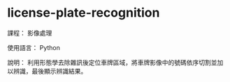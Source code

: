 # license-plate-recognition
課程：
影像處理

使用語言：
Python

說明：
利用形態學去除雜訊後定位車牌區域，將車牌影像中的號碼依序切割並加以辨識，最後顯示辨識結果。
